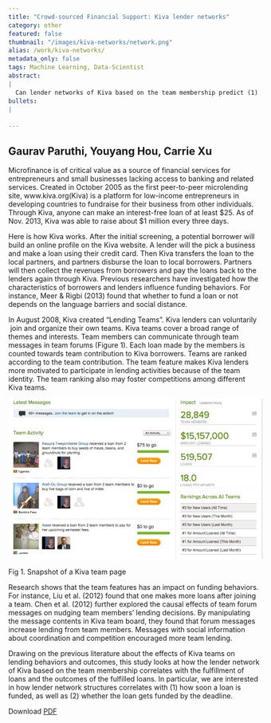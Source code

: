 ```yaml
---
title: "Crowd-sourced Financial Support: Kiva lender networks"
category: other
featured: false
thumbnail: "/images/kiva-networks/network.png"
alias: /work/kiva-networks/
metadata_only: false
tags: Machine Learning, Data-Scientist
abstract:
|
  Can lender networks of Kiva based on the team membership predict (1) how soon a loan is funded, as well as (2) whether the loan gets funded by the deadline.
bullets:
|
    
---
```

## Gaurav Paruthi, Youyang Hou, Carrie Xu
<div>
<p class="c5"><span class="c1">Microfinance is of critical value as a source of financial services for entrepreneurs and small businesses lacking access to banking and related services.</span><span class="c18 c35">&nbsp;</span><span class="c1">Created in October 2005 as the first peer-to-peer microlending site, www.kiva.org(Kiva) is a platform for low-income entrepreneurs in developing countries to fundraise for their business from other individuals. Through Kiva, anyone can make an interest-free loan of at least $25. </span><span class="c1 c28">As of Nov. 2013, Kiva was able to raise about $1 million every three days</span><span class="c1">. </span></p><p class="c4"><span class="c1"></span></p><p class="c5"><span class="c1">Here is how Kiva works. After the initial screening, a</span><span class="c1">&nbsp;potential borrower will build an online profile on the Kiva website. A lender will the pick a business and make a loan using their credit card. </span><span class="c1">Then Kiva transfers the loan to the local partners, and partners disburse the loan to local borrowers. P</span><span class="c1">artners will then collect the revenues from borrowers and pay the loans back to the lenders again through Kiva. Previous researchers have investigated how the characteristics of borrowers and lenders influence funding behaviors. For instance, </span><span class="c1">Meer &amp; Rigbi (2013) found that whether to fund a loan or not depends on the language barriers and social distance. &nbsp;</span></p><p class="c4"><span class="c1"></span></p><p class="c5"><span class="c1">In August 2008, Kiva created &ldquo;Lending Teams&rdquo;. Kiva lenders can voluntarily &nbsp;join and organize their own teams. Kiva teams cover a broad range of themes a</span><span class="c1">nd interests. </span><span class="c1">Team members can communicate through team messages in team forums (Figure 1). Each loan made by the members is counted towards team contribution to Kiva borrowers. Teams are ranked according to the team contribution. The team feature makes Kiva lenders more motivated to participate in lending activities because of the team identity. The team ranking also may foster competitions among different Kiva teams. &nbsp;&nbsp;&nbsp;&nbsp;&nbsp;&nbsp;&nbsp;&nbsp;&nbsp; </span></p><p class="c4"><span class="c1 c2"></span></p><p class="c5 c15"><span style="overflow: hidden; display: inline-block; margin: 0.00px 0.00px; border: 0.00px solid #000000; transform: rotate(0.00rad) translateZ(0px); -webkit-transform: rotate(0.00rad) translateZ(0px); width: 510.19px; height: 322.50px;"><img alt="QQ20140420-2.png" src="/images/kiva-networks/image08.png" style="width: 510.19px; height: 322.50px; margin-left: 0.00px; margin-top: 0.00px; transform: rotate(0.00rad) translateZ(0px); -webkit-transform: rotate(0.00rad) translateZ(0px);" title=""></span></p><p class="c5 c15"><span class="c26 c18">Fig 1. Snapshot of a Kiva team page</span></p><p class="c4"><span class="c1"></span></p><p class="c5"><span class="c1">Research shows that the team features has an impact on funding behaviors. For instance, Liu et al. (2012) found that one makes more loans after joining a team. Chen et al. (2012) further explored the causal effects of team forum messages on nudging team members&rsquo; lending decisions. By manipulating the message contents in Kiva team board, they found that forum messages increase lending from team members. Messages with social information about coordination and competition encouraged more team lending.</span></p><p class="c4"><span class="c1 c2"></span></p><p class="c5"><span class="c1">Drawing on the previous literature about the effects of Kiva teams on lending behaviors and outcomes, this study looks at how the lender network of Kiva based on the team membership correlates with the fulfillment of loans and the outcomes of the fulfilled loans. In particular, we are interested in how lender network structures correlates with (1) how soon a loan is funded, as well as (2) whether the loan gets funded by the deadline.</span><span class="c1">&nbsp;&nbsp;&nbsp;&nbsp;&nbsp;&nbsp;&nbsp;&nbsp;</span></p><p class="c4"><span class="c1 c11"></span></p>
</div>

Download [PDF](/files/kiva_nets.pdf)